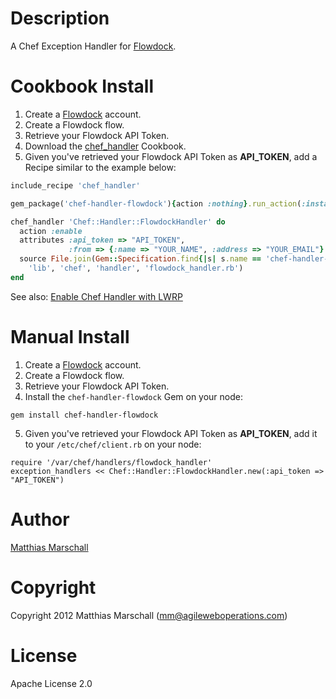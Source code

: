 Description
===========

A Chef Exception  Handler for [Flowdock](http://www.flowdock.com).

Cookbook Install
================

1. Create a [Flowdock](http://www.flowdock.com) account.
2. Create a Flowdock flow.
3. Retrieve your Flowdock API Token.
4. Download the [chef_handler](http://community.opscode.com/cookbooks/chef_handler)
Cookbook.
5. Given you've retrieved your Flowdock API Token as **API_TOKEN**, add a Recipe similar to the example 
below:

```ruby
include_recipe 'chef_handler'

gem_package('chef-handler-flowdock'){action :nothing}.run_action(:install)

chef_handler 'Chef::Handler::FlowdockHandler' do
  action :enable
  attributes :api_token => "API_TOKEN",
             :from => {:name => "YOUR_NAME", :address => "YOUR_EMAIL"}
  source File.join(Gem::Specification.find{|s| s.name == 'chef-handler-flowdock'}.gem_dir,
    'lib', 'chef', 'handler', 'flowdock_handler.rb')
end
```

See also: [Enable Chef Handler with LWRP](http://docs.opscode.com/essentials_handlers_install.html#lwrp-chef-handler)

Manual Install
==============

1. Create a [Flowdock](http://www.flowdock.com) account.
2. Create a Flowdock flow.
3. Retrieve your Flowdock API Token.
4. Install the `chef-handler-flowdock` Gem on your node:

```
gem install chef-handler-flowdock
```

5. Given you've retrieved your Flowdock API Token as **API_TOKEN**, add it to your `/etc/chef/client.rb` on your node:

```
require '/var/chef/handlers/flowdock_handler'
exception_handlers << Chef::Handler::FlowdockHandler.new(:api_token => "API_TOKEN")
```


Author
======
[Matthias Marschall](https://github.com/mmarschall)


Copyright
=========
Copyright 2012 Matthias Marschall (mm@agileweboperations.com)


License
=======
Apache License 2.0